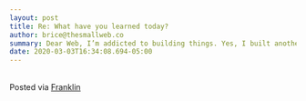 ```yaml
---  
layout: post  
title: Re: What have you learned today?  
author: brice@thesmallweb.co  
summary: Dear Web, I’m addicted to building things. Yes, I built another app. This time, it’s a tool to help ...  
date: 2020-03-03T16:34:08.694-05:00  
---
```


<br />Posted via <a href="https://franklinpostal.com">Franklin</a>